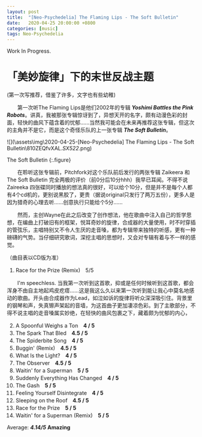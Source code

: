 ```yaml
---
layout: post
title:  "[Neo-Psychedelia] The Flaming Lips - The Soft Bulletin"
date:   2020-04-25 20:00:00 +0800
categories: [music]
tags: Neo-Psychedelia
---
```


Work In Progress.

#  「美妙旋律」下的末世反战主题

(第一次写推荐，借鉴了许多，文字也有些幼稚)

　　第一次听The Flaming Lips是他们2002年的专辑 ***Yoshimi Battles the Pink Robots***。讲真，我被那张专辑惊讶到了，异想天开的名字，颇有动漫色彩的封面，轻快的曲风下蕴含着的忧郁......当然我可能会在未来再推荐这张专辑，但这次的主角并不是它，而是这个奇怪乐队的上一张专辑 ***The Soft Bulletin***。

![](\assets\img\2020-04-25-[Neo-Psychedelia] The Flaming Lips - The Soft Bulletin\810ZEQfvXAL._SX522_.png)

The Soft Bulletin
{:.figure}

　　在聆听这张专辑前，Pitchfork对这个乐队前后发行的两张专辑 Zaikeera 和 The Soft Bulletin 完全两极的评价（前0分后10分hhh）我早已耳闻。不得不说 Zaireeka 四张碟同时播放的想法真的很好，可以给个10分，但是并不是每个人都有4个cd机的，更别说黑胶了，更贵（据说original只发行了两万五份），更多人是因为猎奇的心理去听......创意执行只能给个5分......

　　然而，主创Wayne在此之后改变了创作想法，他在歌曲中注入自己的哲学思想，在编曲上打破旧有的框架，悦耳奇妙的旋律，合成器的大量使用，时不时穿插的管弦乐，主唱特别又不令人生厌的走音嗓，都为专辑带来独特的听感，更有一种磅礴的气势。当仔细研究歌词，深挖主唱的思想时，又会对专辑有着与不一样的感觉。

（曲目表以CD版为准）

1. Race for the Prize (Remix)　5/5


　　I'm speechless. 当我第一次听到这首歌，抑或是任何时候听到这首歌，都会浑身不由自主地起鸡皮疙瘩......这是我这么久以来第一次听到能让我心中莫名地感动的歌曲。开头由合成器作为Lead，如泣如诉的旋律将听众深深吸引住。背景里的钢琴和声，失真镲声架起的音墙，为这首曲子更加凄凉色彩。到了主歌部分，不得不说主唱的走音嗓属实妙绝，在轻快的曲风包裹之下，藏着颇为忧郁的内心，

2. A Spoonful Weighs a Ton　**4 / 5**
3. The Spark That Bled　**4.5 / 5**
4. The Spiderbite Song　**4 / 5**
5. Buggin' (Remix)　**4.5 / 5**
6. What Is the Light?　**4 / 5**
7. The Observer　**4.5 / 5**
8. Waitin' for a Superman　**5 / 5**
9. Suddenly Everything Has Changed　**4 / 5**
10. The Gash　**5 / 5**
11. Feeling Yourself Disintegrate　**4 / 5**
12. Sleeping on the Roof　**4.5 / 5**
13. Race for the Prize　**5 / 5**
14. Waitin' for a Superman (Remix)　**5 / 5**

Average:  ***4.14/5***     **Amazing**